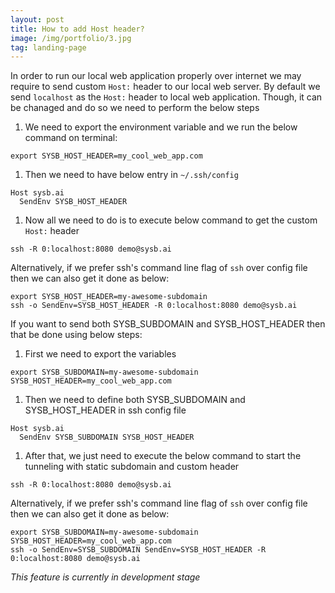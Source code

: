 ```yaml
---
layout: post
title: How to add Host header?
image: /img/portfolio/3.jpg
tag: landing-page
---
```


In order to run our local web application properly over internet we may require to send custom `Host:` header to our local web server. By default we send `localhost` as the `Host:` header to local web application. Though, it can be chanaged and do so we need to perform the below steps
1.  We need to export the environment variable and we run the below command on terminal:
```
export SYSB_HOST_HEADER=my_cool_web_app.com
```
1. Then we need to have below entry in `~/.ssh/config`
```
Host sysb.ai
  SendEnv SYSB_HOST_HEADER
```
1. Now all we need to do is to execute below command to get the custom `Host:` header
```
ssh -R 0:localhost:8080 demo@sysb.ai
```

Alternatively, if we prefer ssh's command line flag of `ssh` over config file then we can also get it done as below:
```
export SYSB_HOST_HEADER=my-awesome-subdomain
ssh -o SendEnv=SYSB_HOST_HEADER -R 0:localhost:8080 demo@sysb.ai
```

If you want to send both SYSB_SUBDOMAIN and SYSB_HOST_HEADER then that be done using below steps:
1. First we need to export the variables
```
export SYSB_SUBDOMAIN=my-awesome-subdomain SYSB_HOST_HEADER=my_cool_web_app.com
```
1. Then we need to define both SYSB_SUBDOMAIN and SYSB_HOST_HEADER in ssh config file
```
Host sysb.ai
  SendEnv SYSB_SUBDOMAIN SYSB_HOST_HEADER
```
1. After that, we just need to execute the below command to start the tunneling with static subdomain and custom header
```
ssh -R 0:localhost:8080 demo@sysb.ai
```

Alternatively, if we prefer ssh's command line flag of `ssh` over config file then we can also get it done as below:
```
export SYSB_SUBDOMAIN=my-awesome-subdomain SYSB_HOST_HEADER=my_cool_web_app.com
ssh -o SendEnv=SYSB_SUBDOMAIN SendEnv=SYSB_HOST_HEADER -R 0:localhost:8080 demo@sysb.ai
```

_This feature is currently in development stage_